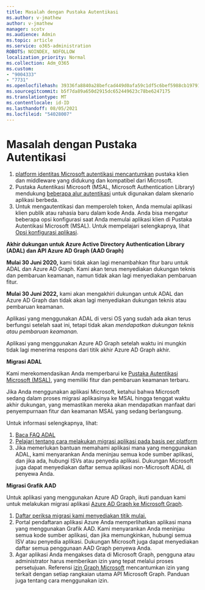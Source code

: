 ```yaml
---
title: Masalah dengan Pustaka Autentikasi
ms.author: v-jmathew
author: v-jmathew
manager: scotv
ms.audience: Admin
ms.topic: article
ms.service: o365-administration
ROBOTS: NOINDEX, NOFOLLOW
localization_priority: Normal
ms.collection: Adm_O365
ms.custom:
- "9004333"
- "7731"
ms.openlocfilehash: 39336fa8840a28befcad449d0afa59c1df5c6bef5988cb197916a03aa2aa66c9
ms.sourcegitcommit: b5f7da89a650d2915dc652449623c78be6247175
ms.translationtype: MT
ms.contentlocale: id-ID
ms.lasthandoff: 08/05/2021
ms.locfileid: "54028007"
---
```

# <a name="issues-with-authentication-libraries"></a>Masalah dengan Pustaka Autentikasi

1. [platform identitas Microsoft autentikasi mencantumkan](https://docs.microsoft.com/azure/active-directory/develop/reference-v2-libraries) pustaka klien dan middleware yang didukung dan kompatibel dari Microsoft.
2. Pustaka Autentikasi Microsoft (MSAL, Microsoft Authentication Library) mendukung [beberapa alur autentikasi](https://docs.microsoft.com/azure/active-directory/develop/msal-authentication-flows) untuk digunakan dalam skenario aplikasi berbeda.
3. Untuk mengautentikasi dan memperoleh token, Anda memulai aplikasi klien publik atau rahasia baru dalam kode Anda. Anda bisa mengatur beberapa opsi konfigurasi saat Anda memulai aplikasi klien di Pustaka Autentikasi Microsoft (MSAL). Untuk mempelajari selengkapnya, lihat [Opsi konfigurasi aplikasi](https://docs.microsoft.com/azure/active-directory/develop/msal-client-application-configuration).

**Akhir dukungan untuk Azure Active Directory Authentication Library (ADAL) dan API Azure AD Graph (AAD Graph)**

**Mulai 30 Juni 2020,** kami tidak akan lagi menambahkan fitur baru untuk ADAL dan Azure AD Graph. Kami akan terus menyediakan dukungan teknis dan pembaruan keamanan, namun tidak akan lagi menyediakan pembaruan fitur.

**Mulai 30 Juni 2022,** kami akan mengakhiri dukungan untuk ADAL dan Azure AD Graph dan tidak akan lagi menyediakan dukungan teknis atau pembaruan keamanan.

Aplikasi yang menggunakan ADAL di versi OS yang sudah ada akan terus berfungsi setelah saat ini, tetapi tidak akan *mendapatkan dukungan teknis atau pembaruan keamanan.*

Aplikasi yang menggunakan Azure AD Graph setelah waktu ini mungkin tidak lagi menerima respons dari titik akhir Azure AD Graph akhir.

**Migrasi ADAL**

Kami merekomendasikan Anda memperbarui ke [Pustaka Autentikasi Microsoft (MSAL)](https://docs.microsoft.com/azure/active-directory/develop/v2-overview), yang memiliki fitur dan pembaruan keamanan terbaru.

Jika Anda menggunakan aplikasi Microsoft, ketahui bahwa Microsoft sedang dalam proses migrasi aplikasinya ke MSAL hingga tenggat waktu akhir dukungan, yang memastikan mereka akan mendapatkan manfaat dari penyempurnaan fitur dan keamanan MSAL yang sedang berlangsung.

Untuk informasi selengkapnya, lihat:

1. [Baca FAQ ADAL](https://docs.microsoft.com/azure/active-directory/develop/msal-migration#frequently-asked-questions-faq)
2. [Pelajari tentang cara melakukan migrasi aplikasi pada basis per platform](https://docs.microsoft.com/azure/active-directory/develop/msal-migration#frequently-asked-questions-faq)
3. Jika memerlukan bantuan memahami aplikasi mana yang menggunakan ADAL, kami menyarankan Anda meninjau semua kode sumber aplikasi, dan jika ada, hubungi ISVs atau penyedia aplikasi. Dukungan Microsoft juga dapat menyediakan daftar semua aplikasi non-Microsoft ADAL di penyewa Anda.

**Migrasi Grafik AAD**

Untuk aplikasi yang menggunakan Azure AD Graph, ikuti panduan kami untuk melakukan migrasi aplikasi [Azure AD Graph ke Microsoft Graph](https://docs.microsoft.com/graph/migrate-azure-ad-graph-overview).

1. [Daftar periksa migrasi kami menyediakan titik mulai.](https://docs.microsoft.com/graph/migrate-azure-ad-graph-planning-checklist)
2. Portal pendaftaran aplikasi Azure Anda memperlihatkan aplikasi mana yang menggunakan Grafik AAD. Kami menyarankan Anda meninjau semua kode sumber aplikasi, dan jika memungkinkan, hubungi semua ISV atau penyedia aplikasi. Dukungan Microsoft juga dapat menyediakan daftar semua penggunaan AAD Graph penyewa Anda.
3. Agar aplikasi Anda mengakses data di Microsoft Graph, pengguna atau administrator harus memberikan izin yang tepat melalui proses persetujuan. Referensi [izin Graph Microsoft](https://docs.microsoft.com/graph/permissions-reference) mencantumkan izin yang terkait dengan setiap rangkaian utama API Microsoft Graph. Panduan juga tentang cara menggunakan izin.
